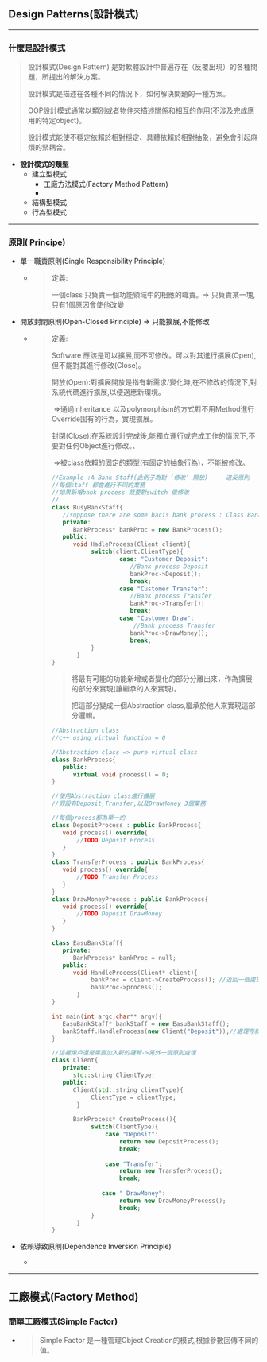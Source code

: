 ## Design Patterns(設計模式)

---

### 什麼是設計模式

> 設計模式(Design Pattern) 是對軟體設計中普遍存在（反覆出現）的各種問題，所提出的解決方案。
>
> 設計模式是描述在各種不同的情況下，如何解決問題的一種方案。
>
> OOP設計模式通常以類別或者物件來描述關係和相互的作用(不涉及完成應用的特定object)。
>
> 設計模式能使不穩定依賴於相對穩定、具體依賴於相對抽象，避免會引起麻煩的緊耦合。

* **設計模式的類型**
  * 建立型模式
    * 工廠方法模式(Factory Method Pattern)
    * 
  * 結構型模式
  * 行為型模式

---

### 原則( Principe)

* 單一職責原則(Single Responsibility Principle)

  * > 定義:
    >
    > 一個class 只負責一個功能領域中的相應的職責。=> 只負責某一塊,只有1個原因會使他改變

* 開放封閉原則(Open-Closed Principle) => 只能擴展,不能修改

  * >定義:
    >
    >Software 應該是可以擴展,而不可修改。可以對其進行擴展(Open),但不能對其進行修改(Close)。
    >
    >開放(Open):對擴展開放是指有新需求/變化時,在不修改的情況下,對系統代碼進行擴展,以便適應新環境。
    >
    >​		=>通過inheritance 以及polymorphism的方式對不用Method進行Override固有的行為，實現擴展。
    >
    >封閉(Close):在系統設計完成後,能獨立運行或完成工作的情況下,不要對任何Object進行修改。、
    >
    >​		=>被class依賴的固定的類型(有固定的抽象行為)，不能被修改。
    >
    >
    >
    >```c++
    >//Example :A Bank Staff(此例子為對 ‘修改’ 開放) ----違反原則
    >//每個staff 都會進行不同的業務
    >//如果新增bank process 就要對switch 做修改
    >//
    >class BusyBankStaff{
    >    //suppose there are some bacis bank process : Class BankProcess()
    >    private:
    >    	BankProcess* bankProc = new BankProcess();
    >    public:
    >    	void HadleProcess(Client client){
    >            switch(client.ClientType){
    >                    case: "Customer Deposit":
    >                    	//Bank process Deposit
    >                    	bankProc->Deposit();
    >                    	break;
    >                    case "Customer Transfer":
    >                    	//Bank process Transfer
    >                    	bankProc->Transfer();
    >                    	break;
    >                    case "Customer Draw":
    >                        //Bank process Transfer
    >                		bankProc->DrawMoney();
    >                    	break;    
    >            }
    >        }
    >}
    >```
    >
    >> 將最有可能的功能新增或者變化的部分分離出來，作為擴展的部分來實現(讓繼承的人來實現)。
    >>
    >> 把這部分變成一個Abstraction class,繼承於他人來實現這部分邏輯。
    >
    >```c++
    >//Abstraction class
    >//c++ using virtual function = 0
    >
    >//Abstraction class => pure virtual class
    >class BankProcess{
    >    public:
    >    	virtual void process() = 0; 
    >}
    >
    >//使用Abstraction class進行擴展
    >//假設有Deposit,Transfer,以及DrawMoney 3個業務
    >
    >//每個process都為單一的
    >class DepositProcess : public BankProcess{
    >    void process() override{
    >        //TODO Deposit Process
    >    }
    >}
    >class TransferProcess : public BankProcess{
    >    void process() override{
    >        //TODO Transfer Process
    >    }
    >}
    >class DrawMoneyProcess : public BankProcess{
    >    void process() override{
    >        //TODO Deposit DrawMoney
    >    }
    >}
    >
    >class EasuBankStaff{
    >    private:
    >    	BankProcess* bankProc = null;
    >    public:
    >    	void HandleProcess(Client* client){
    >            bankProc = client->CreateProcess(); //返回一個處理業務的process
    >            bankProc->process();
    >        }
    >}
    >
    >int main(int argc,char** argv){
    >    EasuBankStaff* bankStaff = new EasuBankStaff();
    >    bankStaff.HandleProcess(new Client("Deposit"));//處理存款業務
    >}
    >
    >```
    >
    >```c++
    >//這裡用戶還是需要加入新的邏輯->另外一個原則處理
    >class Client{
    >    private:
    >    	std::string ClientType;
    >    public:
    >    	Client(std::string clientType){
    >            ClientType = clientType;
    >        }
    >    
    >    	BankProcess* CreateProcess(){
    >            switch(ClientType){
    >                case "Deposit":
    >                    return new DepositProcess();
    >                    break;
    >                    
    >                case "Transfer":
    >                    return new TransferProcess();
    >                    break;
    >                    
    >              	case " DrawMoney":
    >                    return new DrawMoneyProcess();
    >                    break;
    >            }
    >        }
    >}
    >```

* 依賴導致原則(Dependence Inversion Principle)

  * >

---



## 工廠模式(Factory Method)

### 簡單工廠模式(Simple Factor)

* > Simple Factor 是一種管理Object Creation的模式,根據參數回傳不同的值。

